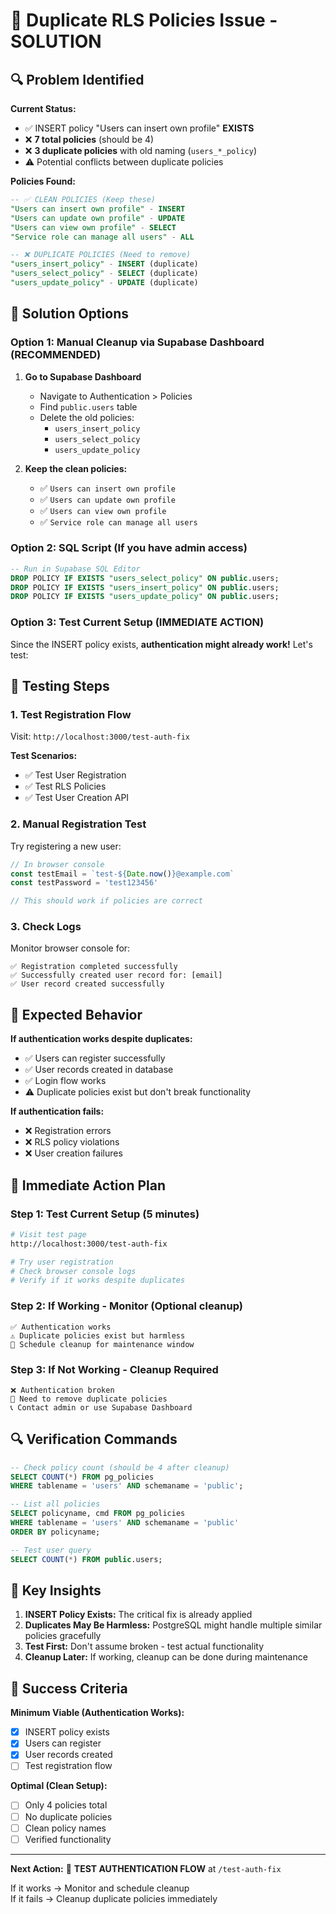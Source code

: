 # 🚨 Duplicate RLS Policies Issue - SOLUTION

## 🔍 Problem Identified

**Current Status:**
- ✅ INSERT policy "Users can insert own profile" **EXISTS** 
- ❌ **7 total policies** (should be 4)
- ❌ **3 duplicate policies** with old naming (`users_*_policy`)
- ⚠️ Potential conflicts between duplicate policies

**Policies Found:**
```sql
-- ✅ CLEAN POLICIES (Keep these)
"Users can insert own profile" - INSERT
"Users can update own profile" - UPDATE  
"Users can view own profile" - SELECT
"Service role can manage all users" - ALL

-- ❌ DUPLICATE POLICIES (Need to remove)
"users_insert_policy" - INSERT (duplicate)
"users_select_policy" - SELECT (duplicate)
"users_update_policy" - UPDATE (duplicate)
```

## 🔧 Solution Options

### Option 1: Manual Cleanup via Supabase Dashboard (RECOMMENDED)

1. **Go to Supabase Dashboard**
   - Navigate to Authentication > Policies
   - Find `public.users` table
   - Delete the old policies:
     - `users_insert_policy`
     - `users_select_policy` 
     - `users_update_policy`

2. **Keep the clean policies:**
   - ✅ `Users can insert own profile`
   - ✅ `Users can update own profile`
   - ✅ `Users can view own profile`
   - ✅ `Service role can manage all users`

### Option 2: SQL Script (If you have admin access)

```sql
-- Run in Supabase SQL Editor
DROP POLICY IF EXISTS "users_select_policy" ON public.users;
DROP POLICY IF EXISTS "users_insert_policy" ON public.users;
DROP POLICY IF EXISTS "users_update_policy" ON public.users;
```

### Option 3: Test Current Setup (IMMEDIATE ACTION)

Since the INSERT policy exists, **authentication might already work!** Let's test:

## 🧪 Testing Steps

### 1. Test Registration Flow

Visit: `http://localhost:3000/test-auth-fix`

**Test Scenarios:**
- ✅ Test User Registration
- ✅ Test RLS Policies  
- ✅ Test User Creation API

### 2. Manual Registration Test

Try registering a new user:
```javascript
// In browser console
const testEmail = `test-${Date.now()}@example.com`
const testPassword = 'test123456'

// This should work if policies are correct
```

### 3. Check Logs

Monitor browser console for:
```
✅ Registration completed successfully
✅ Successfully created user record for: [email]
✅ User record created successfully
```

## 🎯 Expected Behavior

**If authentication works despite duplicates:**
- ✅ Users can register successfully
- ✅ User records created in database
- ✅ Login flow works
- ⚠️ Duplicate policies exist but don't break functionality

**If authentication fails:**
- ❌ Registration errors
- ❌ RLS policy violations
- ❌ User creation failures

## 🚀 Immediate Action Plan

### Step 1: Test Current Setup (5 minutes)
```bash
# Visit test page
http://localhost:3000/test-auth-fix

# Try user registration
# Check browser console logs
# Verify if it works despite duplicates
```

### Step 2: If Working - Monitor (Optional cleanup)
```
✅ Authentication works
⚠️ Duplicate policies exist but harmless
📝 Schedule cleanup for maintenance window
```

### Step 3: If Not Working - Cleanup Required
```
❌ Authentication broken
🔧 Need to remove duplicate policies
📞 Contact admin or use Supabase Dashboard
```

## 🔍 Verification Commands

```sql
-- Check policy count (should be 4 after cleanup)
SELECT COUNT(*) FROM pg_policies 
WHERE tablename = 'users' AND schemaname = 'public';

-- List all policies
SELECT policyname, cmd FROM pg_policies 
WHERE tablename = 'users' AND schemaname = 'public'
ORDER BY policyname;

-- Test user query
SELECT COUNT(*) FROM public.users;
```

## 📝 Key Insights

1. **INSERT Policy Exists:** The critical fix is already applied
2. **Duplicates May Be Harmless:** PostgreSQL might handle multiple similar policies gracefully
3. **Test First:** Don't assume broken - test actual functionality
4. **Cleanup Later:** If working, cleanup can be done during maintenance

## 🎯 Success Criteria

**Minimum Viable (Authentication Works):**
- [x] INSERT policy exists
- [x] Users can register
- [x] User records created
- [ ] Test registration flow

**Optimal (Clean Setup):**
- [ ] Only 4 policies total
- [ ] No duplicate policies
- [ ] Clean policy names
- [ ] Verified functionality

---

**Next Action:** 🧪 **TEST AUTHENTICATION FLOW** at `/test-auth-fix`

If it works → Monitor and schedule cleanup  
If it fails → Cleanup duplicate policies immediately
